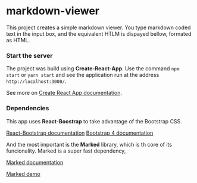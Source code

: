 # markdown-viewer

This project creates a simple markdown viewer. You type markdown coded text in the input box, and the equivalent HTLM is dispayed bellow, formated as HTML.

### Start the server

The project was build using **Create-React-App**. Use the command `npm start` or `yarn start` and see the application run at the address `http://localhost:3000/`.

See more on [Create React App documentation](https://facebook.github.io/create-react-app/docs/getting-started).

### Dependencies

This app uses **React-Boostrap** to take advantage of the Bootstrap CSS.

[React-Bootstrap documentation](https://react-bootstrap.github.io/)
[Bootstrap 4 documentation](https://getbootstrap.com/)

And the most important is the **Marked** library, which is th core of its funcionality. Marked is a super fast dependency,

[Marked documentation](https://www.npmjs.com/package/marked/)

[Marked demo](https://marked.js.org/demo/)
